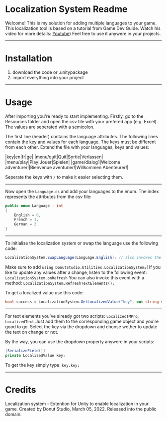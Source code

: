 # Localization System Readme
Welcome!
This is my solution for adding multiple languages to your game.
This localization tool is based on a tutorial from Game Dev Guide. Watch his video for
more details: [Youtube](https://www.youtube.com/watch?v=c-dzg4M20wY))
Feel free to use it anywere in your projects.

***
# Installation
1. download the code or .unitypackage
2. import everything into your project

***
# Usage
After importing you're ready to start implementing.
Firstly, go to the Resources folder and open the csv file with your prefered app (e.g. Excel). 
The values are seperated with a semicolon.

The first line (header) contains the language attributes.
The following lines contain the key and values for each language.
The keys must be different from each other.
Extend the file with your languages, keys and values:

|key|en|fr|ge|
|menu/quit|Quit|Sortie|Verlassen|
|menu/play|Play|Jouer|Spielen|
|game/dialog1|Welcome adventurer!|Bienvenue aventurier!|Willkommen Abenteurer!|

Seperate the keys with `/` to make it easier selecting them.

---
Now open the `Language.cs` and add your languages to the enum. 
The index represents the attributes from the csv file:

```csharp
public enum Language : int
{
    English = 0,
    French = 1,
    German = 2
}
```

---
To initialise the localization system or swap the language use the following code:

```csharp
LocalizationSystem.SwapLanguage(Language.English); // also invokes the onRefresh event
```
Make sure to add `using DonutStudio.Utilities.LocalizationSystem;`!
If you like to update any values after a change, listen to the following event: `LocalizationSystem.onRefresh`
You can also invoke this event with a method: `LocalizationSystem.RefreshTextElements();`


To get a localized value use this code:
```csharp
bool success = LocalizationSystem.GetLocalizedValue("key", out string value);
```

---
For text elements you've already got two scripts: `LocalizedTMPro`, `LocalizedText`
Just add them to the corresponding game object and you're good to go.
Select the key via the dropdown and choose wether to update the text on change or not.

By the way, you can use the dropdown property anywere in your scripts:

```csharp
[SerializeField()]
private LocalizedValue key;
```
To get the key simply type: `key.key;`

***
# Credits
Localization system - Extention for Unity to enable localization in your game.
Created by Donut Studio, March 05, 2022.
Released into the public domain.